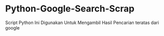 # Python-Google-Search-Scrap
Script Python Ini Digunakan Untuk Mengambil Hasil Pencarian teratas dari google
